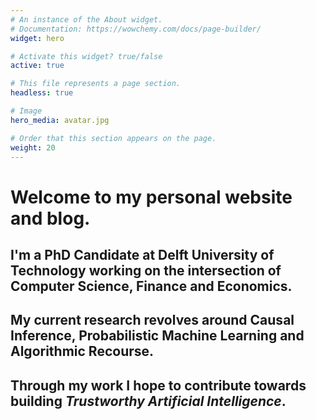 ```yaml
---
# An instance of the About widget.
# Documentation: https://wowchemy.com/docs/page-builder/
widget: hero

# Activate this widget? true/false
active: true

# This file represents a page section.
headless: true

# Image
hero_media: avatar.jpg

# Order that this section appears on the page.
weight: 20
---
```


# Welcome to my personal website and blog. 

## I'm a PhD Candidate at Delft University of Technology working on the intersection of Computer Science, Finance and Economics. 

## My current research revolves around Causal Inference, Probabilistic Machine Learning and Algorithmic Recourse.

## Through my work I hope to contribute towards building *Trustworthy Artificial Intelligence*.




